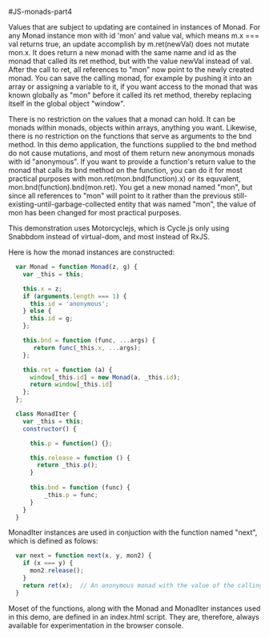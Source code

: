 #JS-monads-part4

Values that are subject to updating are contained in instances of Monad. For any Monad instance mon with id 'mon' and value val, which means m.x === val returns true, an update accomplish by m.ret(newVal) does not mutate mon.x. It does return a new monad with the same name and id as the monad that called its ret method, but with the value newVal instead of val. After the call to ret, all references to "mon" now point to the newly created monad. You can save the calling monad, for example by pushing it into an array or assigning a variable to it, if you want access to the monad that was known globally as "mon" before it called its ret method, thereby replacing itself in the global object "window". 

There is no restriction on the values that a monad can hold. It can be monads within monads, objects within arrays, anything you want. Likewise, there is no restriction on the functions that serve as arguments to the bnd method. In this demo application, the functions supplied to the bnd method do not cause mutations, and most of them return new anonymous monads with id "anonymous". If you want to provide a function's return value to the monad that calls its bnd method on the function, you can do it for most practical purposes with mon.ret(mon.bnd(function).x) or its equvalent, mon.bnd(function).bnd(mon.ret). You get a new monad named "mon", but since all references to "mon" will point to it rather than the previous still-existing-until-garbage-collected entity that was named "mon", the value of mon has been changed for most practical purposes.

This demonstration uses Motorcyclejs, which is Cycle.js only using Snabbdom instead of virtual-dom, and most instead of RxJS. 

Here is how the monad instances are constructed:

```javascript
  var Monad = function Monad(z, g) {
    var _this = this;

    this.x = z;
    if (arguments.length === 1) {
      this.id = 'anonymous';
    } else {
      this.id = g;
    };

    this.bnd = function (func, ...args) {
       return func(_this.x, ...args);
    };

    this.ret = function (a) {
      window[_this.id] = new Monad(a, _this.id);
      return window[_this.id]
    };
  };          

  class MonadIter {
    var _this = this;                  
    constructor() {

      this.p = function() {};

      this.release = function () {
        return _this.p();
      }
 
      this.bnd = function (func) {
          _this.p = func;
      }
    }
  } 
```
MonadIter instances are used in conjuction with the function named "next", which is defined as folows:

```javascript
  var next = function next(x, y, mon2) {
    if (x === y) {
      mon2.release();
    }
    return ret(x);  // An anonymous monad with the value of the calling monad.
  } 
```
Moset of the functions, along with the Monad and MonadIter instances used in this demo, are defined in an index.html script. They are, therefore, always available for experimentation in the browser console.



